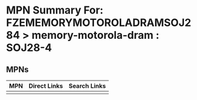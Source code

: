 



# MPN Summary For: FZEMEMORYMOTOROLADRAMSOJ284 > memory-motorola-dram : SOJ28-4

## MPNs
  

|MPN|Direct Links|Search Links|
| :--- | :--- | :--- |
||||
